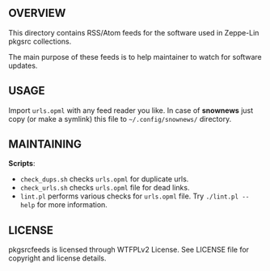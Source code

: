 OVERVIEW
--------
This directory contains RSS/Atom feeds for the software used in
Zeppe-Lin pkgsrc collections.

The main purpose of these feeds is to help maintainer to watch for
software updates.


USAGE
-----
Import `urls.opml` with any feed reader you like.
In case of **snownews** just copy (or make a symlink) this file
to `~/.config/snownews/` directory.


MAINTAINING
-----------

**Scripts**:
- `check_dups.sh` checks `urls.opml` for duplicate urls.
- `check_urls.sh` checks `urls.opml` file for dead links.
- `lint.pl` performs various checks for `urls.opml` file.
   Try `./lint.pl --help` for more information.


LICENSE
-------
pkgsrcfeeds is licensed through WTFPLv2 License.
See LICENSE file for copyright and license details.
